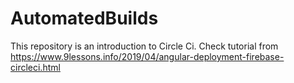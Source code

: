 # AutomatedBuilds

This repository is an introduction to Circle Ci.
Check tutorial from https://www.9lessons.info/2019/04/angular-deployment-firebase-circleci.html

